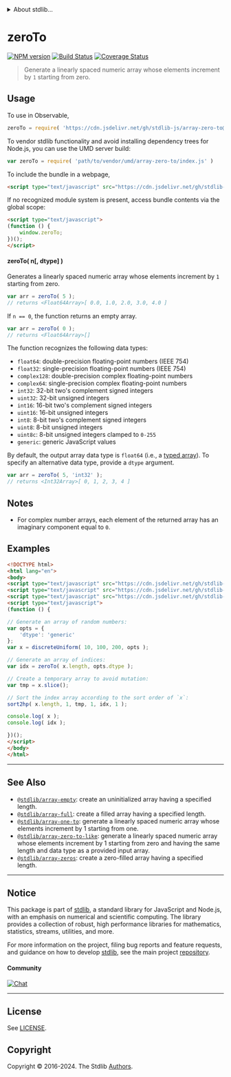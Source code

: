 <!--

@license Apache-2.0

Copyright (c) 2024 The Stdlib Authors.

Licensed under the Apache License, Version 2.0 (the "License");
you may not use this file except in compliance with the License.
You may obtain a copy of the License at

   http://www.apache.org/licenses/LICENSE-2.0

Unless required by applicable law or agreed to in writing, software
distributed under the License is distributed on an "AS IS" BASIS,
WITHOUT WARRANTIES OR CONDITIONS OF ANY KIND, either express or implied.
See the License for the specific language governing permissions and
limitations under the License.

-->


<details>
  <summary>
    About stdlib...
  </summary>
  <p>We believe in a future in which the web is a preferred environment for numerical computation. To help realize this future, we've built stdlib. stdlib is a standard library, with an emphasis on numerical and scientific computation, written in JavaScript (and C) for execution in browsers and in Node.js.</p>
  <p>The library is fully decomposable, being architected in such a way that you can swap out and mix and match APIs and functionality to cater to your exact preferences and use cases.</p>
  <p>When you use stdlib, you can be absolutely certain that you are using the most thorough, rigorous, well-written, studied, documented, tested, measured, and high-quality code out there.</p>
  <p>To join us in bringing numerical computing to the web, get started by checking us out on <a href="https://github.com/stdlib-js/stdlib">GitHub</a>, and please consider <a href="https://opencollective.com/stdlib">financially supporting stdlib</a>. We greatly appreciate your continued support!</p>
</details>

# zeroTo

[![NPM version][npm-image]][npm-url] [![Build Status][test-image]][test-url] [![Coverage Status][coverage-image]][coverage-url] <!-- [![dependencies][dependencies-image]][dependencies-url] -->

> Generate a linearly spaced numeric array whose elements increment by `1` starting from zero.

<!-- Section to include introductory text. Make sure to keep an empty line after the intro `section` element and another before the `/section` close. -->

<section class="intro">

</section>

<!-- /.intro -->

<!-- Package usage documentation. -->



<section class="usage">

## Usage

To use in Observable,

```javascript
zeroTo = require( 'https://cdn.jsdelivr.net/gh/stdlib-js/array-zero-to@umd/browser.js' )
```

To vendor stdlib functionality and avoid installing dependency trees for Node.js, you can use the UMD server build:

```javascript
var zeroTo = require( 'path/to/vendor/umd/array-zero-to/index.js' )
```

To include the bundle in a webpage,

```html
<script type="text/javascript" src="https://cdn.jsdelivr.net/gh/stdlib-js/array-zero-to@umd/browser.js"></script>
```

If no recognized module system is present, access bundle contents via the global scope:

```html
<script type="text/javascript">
(function () {
    window.zeroTo;
})();
</script>
```

#### zeroTo( n\[, dtype] )

Generates a linearly spaced numeric array whose elements increment by `1` starting from zero.

```javascript
var arr = zeroTo( 5 );
// returns <Float64Array>[ 0.0, 1.0, 2.0, 3.0, 4.0 ]
```

If `n == 0`, the function returns an empty array.

```javascript
var arr = zeroTo( 0 );
// returns <Float64Array>[]
```

The function recognizes the following data types:

-   `float64`: double-precision floating-point numbers (IEEE 754)
-   `float32`: single-precision floating-point numbers (IEEE 754)
-   `complex128`: double-precision complex floating-point numbers
-   `complex64`: single-precision complex floating-point numbers
-   `int32`: 32-bit two's complement signed integers
-   `uint32`: 32-bit unsigned integers
-   `int16`: 16-bit two's complement signed integers
-   `uint16`: 16-bit unsigned integers
-   `int8`: 8-bit two's complement signed integers
-   `uint8`: 8-bit unsigned integers
-   `uint8c`: 8-bit unsigned integers clamped to `0-255`
-   `generic`: generic JavaScript values

By default, the output array data type is `float64` (i.e., a [typed array][mdn-typed-array]). To specify an alternative data type, provide a `dtype` argument.

```javascript
var arr = zeroTo( 5, 'int32' );
// returns <Int32Array>[ 0, 1, 2, 3, 4 ]
```

</section>

<!-- /.usage -->

<!-- Package usage notes. Make sure to keep an empty line after the `section` element and another before the `/section` close. -->

<section class="notes">

## Notes

-   For complex number arrays, each element of the returned array has an imaginary component equal to `0`.

</section>

<!-- /.notes -->

<!-- Package usage examples. -->

<section class="examples">

## Examples

<!-- eslint no-undef: "error" -->

```html
<!DOCTYPE html>
<html lang="en">
<body>
<script type="text/javascript" src="https://cdn.jsdelivr.net/gh/stdlib-js/blas-ext-base-gsort2hp@umd/browser.js"></script>
<script type="text/javascript" src="https://cdn.jsdelivr.net/gh/stdlib-js/random-array-discrete-uniform@umd/browser.js"></script>
<script type="text/javascript" src="https://cdn.jsdelivr.net/gh/stdlib-js/array-zero-to@umd/browser.js"></script>
<script type="text/javascript">
(function () {

// Generate an array of random numbers:
var opts = {
    'dtype': 'generic'
};
var x = discreteUniform( 10, 100, 200, opts );

// Generate an array of indices:
var idx = zeroTo( x.length, opts.dtype );

// Create a temporary array to avoid mutation:
var tmp = x.slice();

// Sort the index array according to the sort order of `x`:
sort2hp( x.length, 1, tmp, 1, idx, 1 );

console.log( x );
console.log( idx );

})();
</script>
</body>
</html>
```

</section>

<!-- /.examples -->

<!-- Section to include cited references. If references are included, add a horizontal rule *before* the section. Make sure to keep an empty line after the `section` element and another before the `/section` close. -->

<section class="references">

</section>

<!-- /.references -->

<!-- Section for related `stdlib` packages. Do not manually edit this section, as it is automatically populated. -->

<section class="related">

* * *

## See Also

-   <span class="package-name">[`@stdlib/array-empty`][@stdlib/array/empty]</span><span class="delimiter">: </span><span class="description">create an uninitialized array having a specified length.</span>
-   <span class="package-name">[`@stdlib/array-full`][@stdlib/array/full]</span><span class="delimiter">: </span><span class="description">create a filled array having a specified length.</span>
-   <span class="package-name">[`@stdlib/array-one-to`][@stdlib/array/one-to]</span><span class="delimiter">: </span><span class="description">generate a linearly spaced numeric array whose elements increment by 1 starting from one.</span>
-   <span class="package-name">[`@stdlib/array-zero-to-like`][@stdlib/array/zero-to-like]</span><span class="delimiter">: </span><span class="description">generate a linearly spaced numeric array whose elements increment by 1 starting from zero and having the same length and data type as a provided input array.</span>
-   <span class="package-name">[`@stdlib/array-zeros`][@stdlib/array/zeros]</span><span class="delimiter">: </span><span class="description">create a zero-filled array having a specified length.</span>

</section>

<!-- /.related -->

<!-- Section for all links. Make sure to keep an empty line after the `section` element and another before the `/section` close. -->


<section class="main-repo" >

* * *

## Notice

This package is part of [stdlib][stdlib], a standard library for JavaScript and Node.js, with an emphasis on numerical and scientific computing. The library provides a collection of robust, high performance libraries for mathematics, statistics, streams, utilities, and more.

For more information on the project, filing bug reports and feature requests, and guidance on how to develop [stdlib][stdlib], see the main project [repository][stdlib].

#### Community

[![Chat][chat-image]][chat-url]

---

## License

See [LICENSE][stdlib-license].


## Copyright

Copyright &copy; 2016-2024. The Stdlib [Authors][stdlib-authors].

</section>

<!-- /.stdlib -->

<!-- Section for all links. Make sure to keep an empty line after the `section` element and another before the `/section` close. -->

<section class="links">

[npm-image]: http://img.shields.io/npm/v/@stdlib/array-zero-to.svg
[npm-url]: https://npmjs.org/package/@stdlib/array-zero-to

[test-image]: https://github.com/stdlib-js/array-zero-to/actions/workflows/test.yml/badge.svg?branch=v0.2.0
[test-url]: https://github.com/stdlib-js/array-zero-to/actions/workflows/test.yml?query=branch:v0.2.0

[coverage-image]: https://img.shields.io/codecov/c/github/stdlib-js/array-zero-to/main.svg
[coverage-url]: https://codecov.io/github/stdlib-js/array-zero-to?branch=main

<!--

[dependencies-image]: https://img.shields.io/david/stdlib-js/array-zero-to.svg
[dependencies-url]: https://david-dm.org/stdlib-js/array-zero-to/main

-->

[chat-image]: https://img.shields.io/gitter/room/stdlib-js/stdlib.svg
[chat-url]: https://app.gitter.im/#/room/#stdlib-js_stdlib:gitter.im

[stdlib]: https://github.com/stdlib-js/stdlib

[stdlib-authors]: https://github.com/stdlib-js/stdlib/graphs/contributors

[umd]: https://github.com/umdjs/umd
[es-module]: https://developer.mozilla.org/en-US/docs/Web/JavaScript/Guide/Modules

[deno-url]: https://github.com/stdlib-js/array-zero-to/tree/deno
[deno-readme]: https://github.com/stdlib-js/array-zero-to/blob/deno/README.md
[umd-url]: https://github.com/stdlib-js/array-zero-to/tree/umd
[umd-readme]: https://github.com/stdlib-js/array-zero-to/blob/umd/README.md
[esm-url]: https://github.com/stdlib-js/array-zero-to/tree/esm
[esm-readme]: https://github.com/stdlib-js/array-zero-to/blob/esm/README.md
[branches-url]: https://github.com/stdlib-js/array-zero-to/blob/main/branches.md

[stdlib-license]: https://raw.githubusercontent.com/stdlib-js/array-zero-to/main/LICENSE

[mdn-typed-array]: https://developer.mozilla.org/en-US/docs/Web/JavaScript/Reference/Global_Objects/TypedArray

<!-- <related-links> -->

[@stdlib/array/empty]: https://github.com/stdlib-js/array-empty/tree/umd

[@stdlib/array/full]: https://github.com/stdlib-js/array-full/tree/umd

[@stdlib/array/one-to]: https://github.com/stdlib-js/array-one-to/tree/umd

[@stdlib/array/zero-to-like]: https://github.com/stdlib-js/array-zero-to-like/tree/umd

[@stdlib/array/zeros]: https://github.com/stdlib-js/array-zeros/tree/umd

<!-- </related-links> -->

</section>

<!-- /.links -->

